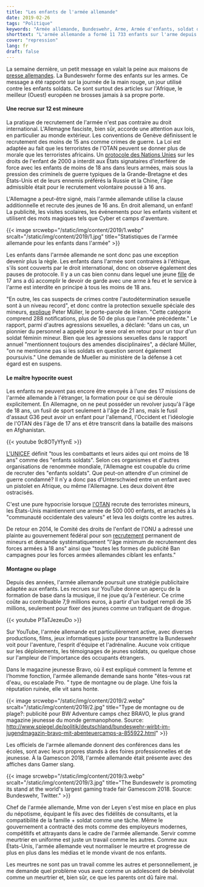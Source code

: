 ```yaml
---
title: "Les enfants de l'armée allemande"
date: 2019-02-26
tags: "Politique"
keywords: "Armée allemande, Bundeswehr, Arme, Armée d'enfants, soldat des enfants, soldat, Afrique, Europe, droit international, UNICEF"
shorttext: "L'armée allemande a formé 11 733 enfants sur l'arme depuis 2011. Oui, nous parlons de l'Allemagne et non de l'Afrique."
cover: "repression"
lang: fr
draft: false
---
```


La semaine dernière, un petit message en valait la peine aux maisons de [presse allemandes](https://rp-online.de/wirtschaft/arbeit/seit-2011-bundeswehr-hat-12000-minderjaehrige-an-der-waffe-ausgebildet_aid-36670217 "Bundeswehr hat 12.000 Minderjährige an der Waffe ausgebildet"). La Bundeswehr forme des enfants sur les armes. Ce message a été rapporté sur la journée de la main rouge, un jour utilisé contre les enfants soldats. Ce sont surtout des articles sur l'Afrique, le meilleur (Ouest) européen ne brosses jamais à sa propre porte.

#### Une recrue sur 12 est mineure

La pratique de recrutement de l'armée n'est pas contraire au droit international. L'Allemagne fasciste, bien sûr, accorde une attention aux lois, en particulier au monde extérieur. Les conventions de Genève définissent le recrutement des moins de 15 ans comme crimes de guerre. La Loi est adaptée au fait que les terroristes de l'OTAN peuvent se donner plus de morale que les terroristes africains. Un [protocole des Nations Unies](https://en.wikisource.org/wiki/Optional_Protocol_to_the_Convention_on_the_Rights_of_the_Child_on_the_Involvement_of_Children_in_armed_conflict "Optional Protocol to the Convention on the Rights of the Child on the Involvement of Children in armed conflict") sur les droits de l'enfant de 2000 a interdit aux États signataires d'interférer de force avec les enfants de moins de 18 ans dans leurs armées, mais sous la pression des criminels de guerre typiques de la Grande-Bretagne et des États-Unis et de leurs ennemis préférés la Russie et la Chine, l'âge admissible était pour le recrutement volontaire poussé à 16 ans.

L'Allemagne a peut-être signé, mais l'armée allemande utilise la clause additionnelle et recrute des jeunes de 16 ans. En droit allemand, un enfant! La publicité, les visites scolaires, les événements pour les enfants visitent et utilisent des mots magiques tels que Cyber et camps d'aventure.

{{< image srcwebp="/static/img/content/2019/1.webp" srcalt="/static/img/content/2019/1.jpg" title="Statistiques de l'armée allemande pour les enfants dans l'armée" >}}

Les enfants dans l'armée allemande ne sont donc pas une exception devenir plus la règle. Les enfants dans l'armée sont contraires à l'éthique, s'ils sont couverts par le droit international, donc on observe également des pauses de protocole. Il y a un cas bien connu dans lequel une jeune [fille](http://dip21.bundestag.de/dip21/btd/19/072/1907200.pdf#page=26 "Press of German Government") de 17 ans a dû accomplir le devoir de garde avec une arme à feu et le service à l'arme est interdite en principe à tous les moins de 18 ans.

"En outre, les cas suspects de crimes contre l'autodétermination sexuelle sont à un niveau record", et donc contre la protection sexuelle spéciale des mineurs, [explique](http://justicenow.de/2019-02-15/die-bundeswehr-hat-11-733-minderjaehrige-an-der-waffe-ausgebildet/ "Die Bundeswehr hat 11.733 Minderjährige an der Waffe ausgebildet") Peter Müller, le porte-parole de linken. "Cette catégorie comprend 288 notifications, plus de 50 de plus que l'année précédente." Le rapport, parmi d'autres agressions sexuelles, a déclaré: "dans un cas, un pionnier du personnel a appelé pour le sexe oral en retour pour un tour d'un soldat féminin mineur. Bien que les agressions sexuelles dans le rapport annuel "mentionnent toujours des amendes disciplinaires", a déclaré Müller, "on ne mentionne pas si les soldats en question seront également poursuivis." Une demande de Mueller au ministère de la défense à cet égard est en suspens.

#### Le maître hypocrite ouest

Les enfants ne peuvent pas encore être envoyés à l'une des 17 missions de l'armée allemande à l'étranger, la formation pour ce qui se déroule explicitement. En Allemagne, on ne peut posséder un revolver jusqu'à l'âge de 18 ans, un fusil de sport seulement à l'âge de 21 ans, mais le fusil d'assaut G36 peut avoir un enfant pour l'allemand, l'Occident et l'idéologie de l'OTAN dès l'âge de 17 ans et être transcrit dans la bataille des maisons en Afghanistan.

{{< youtube 9c8OTyYfynE >}}

[L'UNICEF](https://childrenandarmedconflict.un.org/six-grave-violations/child-soldiers/ "Child Recruitment and Use") définit "tous les combattants et leurs aides qui ont moins de 18 ans" comme des "enfants soldats". Selon ces organismes et d'autres organisations de renommée mondiale, l'Allemagne est coupable du crime de recruter des "enfants soldats". Que peut-on attendre d'un criminel de guerre condamné? Il n'y a donc pas d'Unterschwied entre un enfant avec un pistolet en Afrique, ou même l'Allemagne. Les deux doivent être ostracisés.

C'est une pure hypocrisie lorsque [l'OTAN](https://www.arte.tv/de/videos/072557-000-A/usa-die-kleinen-soldaten/ "USA: Die kleinen Soldaten") recrute des terroristes mineurs, les États-Unis maintiennent une armée de 500 000 enfants, et arrachés à la "communauté occidentale des valeurs" et leva les doigts contre les autres.

De retour en 2014, le Comité des droits de l'enfant de l'ONU a adressé une plainte au gouvernement fédéral pour son [recrutement](https://www.tdh.de/fileadmin/user_upload/inhalte/04_Was_wir_tun/Themen/Weitere_Themen/Bundeswehr/Hintergrundpapier_Minderjaehrige_und_Bundeswehr_DtBuendnisKindersoldaten_Mai17.pdf "Minderjährige und Bundeswehr") permanent de mineurs et demande systématiquement "l'âge minimum de recrutement des forces armées à 18 ans" ainsi que "toutes les formes de publicité Ban campagnes pour les forces armées allemandes ciblant les enfants."

#### Montagne ou plage

Depuis des années, l'armée allemande poursuit une stratégie publicitaire adaptée aux enfants. Les recrues sur YouTube donne un aperçu de la formation de base dans la musique, il ne joue qu'à l'extérieur. Ce crime coûte au contribuable 7,9 millions euros, à partir d'un budget rempli de 35 millions, seulement pour fixer des jeunes comme un trafiquant de drogue.

{{< youtube PTaTJezeuDo >}}

Sur YouTube, l'armée allemande est particulièrement active, avec diverses productions, films, jeux informatiques juste pour transmettre la Bundeswehr voit pour l'aventure, l'esprit d'équipe et l'adrénaline. Aucune voix critique sur les déploiements, les témoignages de jeunes soldats, ou quelque chose sur l'ampleur de l'importance des occupants étrangers. 

Dans le magazine jeunesse Bravo, où il est expliqué comment la femme et l'homme fonction, l'armée allemande demande sans honte  "êtes-vous rat d'eau, ou escalade Pro. " type de montagne ou de plage. Une fois la réputation ruinée, elle vit sans honte. 

{{< image srcwebp="/static/img/content/2019/2.webp" srcalt="/static/img/content/2019/2.jpg" title="Type de montagne ou de plage?: publicité pour BW Adventure camps chez BRAVO, le plus grand magazine jeunesse du monde germanophone. Source: http://www.spiegel.de/politik/deutschland/bundeswehr-wirbt-im-jugendmagazin-bravo-mit-abenteuercamps-a-855922.html" >}}

Les officiels de l'armée allemande donnent des conférences dans les écoles, sont avec leurs propres stands à des foires professionnelles et de jeunesse. À la Gamescon 2018, l'armée allemande était présente avec des affiches dans Gamer slang.

{{< image srcwebp="/static/img/content/2019/3.webp" srcalt="/static/img/content/2019/3.jpg" title="The Bundeswehr is promoting its stand at the world's largest gaming trade fair Gamescom 2018. Source: Bundeswehr, Twitter." >}}

Chef de l'armée allemande, Mme von der Leyen s'est mise en place en plus du népotisme, équipant le fils avec des fidélités de consultants, et la compatibilité de la famille + soldat comme une tâche. Même le gouvernement a contracté des mots comme des employeurs modernes, compétitifs et attrayants dans le cadre de l'armée allemande. Servir comme meurtrier en uniforme est juste un travail comme les autres. Comme aux États-Unis, l'armée allemande veut normaliser le meurtre et progresse de plus en plus dans les médias et le monde vivant de nos enfants. 

Les meurtres ne sont pas un travail comme les autres et personnellement, je me demande quel problème vous avez comme un adolescent de bénévolat comme un meurtrier et, bien sûr, ce que les parents ont dû faire mal.
